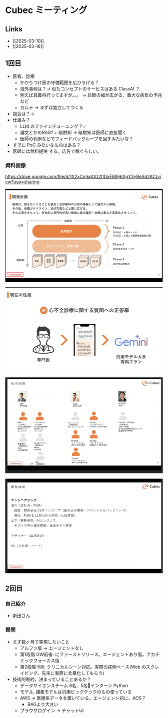 # Cubec ミーティング

## Links

- [[2025-03-10]]
- [[2025-03-16]]

## 1回目

- 医者、診療
  - かかりつけ医の守備範囲を広ひろげる？
  - 海外事例は？-> 似たコンセプトのサービスはある ClassAI ？
  - 例えば耳鼻科行ってますが。。。 -> 診断の幅が広がる、重大な病気の予兆など
  - カルテ -> まずは独立してつくる
- 競合は？->
- 仕組み？
  - LLM のファインチューニング？✅
  - 論文とかのRAG? + 暗黙知 -> 暗黙知は医師に直接聞く
  - 医師の判断などでフィードバックループを回すみたいな？
- すでに PoC みたいなものはある？
- 医師には無料提供 する。広告で稼ぐらしい。

### 資料画像

https://drive.google.com/file/d/1X2xCmkdOO2fIDxEBI9j6XgY3yBeSd2KC/view?usp=sharing

![](i/510d40be-dda4-42f1-85ba-9342dda4785c.jpg)

![](i/3d6ab63f-fe01-4ac0-8340-f511c7f22905.jpg)

![](i/68ff58a6-ab57-48bf-b8af-45ec5e070747.jpg)

![](i/0c067b57-3f3c-48b5-87b7-61361ef6f944.jpg)

## 2回目

### 自己紹介

- 新田さん

### 質問

- まず数ヶ月で実現したいこと
	- アルファ版 -> エージェントなし
	- 第1段階 GW前後: にファーストリリース。エージェントあり版。アカデミックフォーカス版
	- 第2段階 9月: クリニカルシーン対応。実際の症例ベース(Web のスクレイピング、先生に実際に文章化してもらう)
- 技術的制約、決まっていることあるか？
	- データサイエンスチーム 8名、5名インターン Python
	- モデル, 講義モデルは汎用ビックテックのもの使っている
	- AWS -> 医療系データを置いている。エージェント的に、AOS？
		- RAGより大きい 
	- ブラウザログイン -> チャットUI

